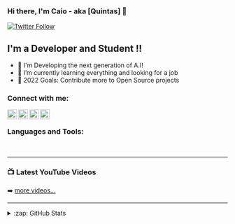 ### Hi there, I'm Caio - aka [Quintas] 👋 

[![Twitter Follow](https://img.shields.io/twitter/follow/Quintas__?color=1DA1F2&logo=twitter&style=for-the-badge)](https://twitter.com/intent/follow?original_referer=https%3A%2F%2Fgithub.com%Quintas__&screen_name=Quintas__)

## I'm a Developer and Student !!

- 🔭 I'm Developing the next generation of A.I!
- 🌱 I’m currently learning everything and looking for a job
- 🥅 2022 Goals: Contribute more to Open Source projects

### Connect with me:

[<img align="left" alt="quinntas | YouTube" width="22px" src="https://cdn.jsdelivr.net/npm/simple-icons@v3/icons/youtube.svg" />][youtube]
[<img align="left" alt="quinntas | Twitter" width="22px" src="https://cdn.jsdelivr.net/npm/simple-icons@v3/icons/twitter.svg" />][twitter]
[<img align="left" alt="quinntas | LinkedIn" width="22px" src="https://cdn.jsdelivr.net/npm/simple-icons@v3/icons/linkedin.svg" />][linkedin]
[<img align="left" alt="quinntas | Instagram" width="22px" src="https://cdn.jsdelivr.net/npm/simple-icons@v3/icons/instagram.svg" />][instagram]

<br />

### Languages and Tools:



<br />

---


### 📺 Latest YouTube Videos

<!-- YOUTUBE:START -->
<!-- YOUTUBE:END -->

➡️ [more videos...](https://www.youtube.com/channel/UCc9Hhwj_6up8EEU0IDhPb-Q)

---

<details>
  <summary>:zap: GitHub Stats</summary>

  <img align="left" alt="Quinntas's GitHub Stats" src="https://github-readme-stats.vercel.app/api?username=quinntas&show_icons=true&hide_border=true&theme=midnight-purple&hide_border=True" />

</details>

[twitter]: https://twitter.com/Quintas__
[youtube]: https://www.youtube.com/channel/UCc9Hhwj_6up8EEU0IDhPb-Q
[instagram]: https://www.instagram.com/caio_quintas_/
[linkedin]: https://www.linkedin.com/in/caio-quintas-368467181/
